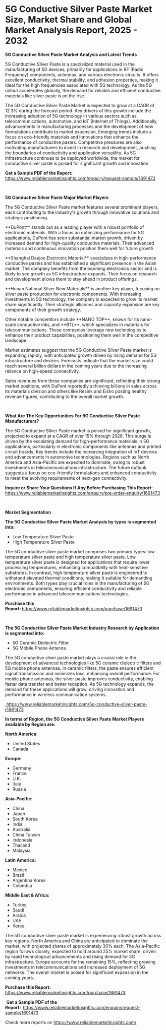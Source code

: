 <p><h1>5G Conductive Silver Paste Market Size, Market Share and Global Market Analysis Report, 2025 - 2032</h1></p><p><strong>5G Conductive Silver Paste Market Analysis and Latest Trends</strong></p>
<p><p>5G Conductive Silver Paste is a specialized material used in the manufacturing of 5G devices, primarily for applications in RF (Radio Frequency) components, antennas, and various electronic circuits. It offers excellent conductivity, thermal stability, and adhesion properties, making it ideal for the high frequencies associated with 5G technology. As the 5G rollout accelerates globally, the demand for reliable and efficient conductive materials like silver paste is on the rise.</p><p>The 5G Conductive Silver Paste Market is expected to grow at a CAGR of 12.3% during the forecast period. Key drivers of this growth include the increasing adoption of 5G technology in various sectors such as telecommunications, automotive, and IoT (Internet of Things). Additionally, advancements in manufacturing processes and the development of new formulations contribute to market expansion. Emerging trends include a focus on eco-friendly materials and innovations that enhance the performance of conductive pastes. Competitive pressures are also motivating manufacturers to invest in research and development, pushing the boundaries of conductivity and application versatility. As 5G infrastructure continues to be deployed worldwide, the market for conductive silver paste is poised for significant growth and innovation.</p></p>
<p><strong>Get a Sample PDF of the Report:&nbsp;</strong> <a href="https://www.reliablemarketinsights.com/enquiry/request-sample/1691473?utm_campaign=1512&utm_medium=2&utm_source=Github&utm_content=ia&utm_term=07012025&utm_id=5g-conductive-silver-paste">https://www.reliablemarketinsights.com/enquiry/request-sample/1691473</a></p>
<p>&nbsp;</p>
<p><strong>5G Conductive Silver Paste Major Market Players</strong></p>
<p><p>The 5G Conductive Silver Paste market features several prominent players, each contributing to the industry's growth through innovative solutions and strategic positioning. </p><p>**DuPont** stands out as a leading player with a robust portfolio of electronic materials. With a focus on optimizing performance for 5G applications, DuPont has seen substantial market growth, driven by increased demand for high-quality conductive materials. Their advanced materials and continuous innovation position them well for future growth.</p><p>**Shanghai Daejoo Electronic Material** specializes in high-performance conductive pastes and has established a significant presence in the Asian market. The company benefits from the booming electronics sector and is likely to see growth as 5G infrastructure expands. Their focus on research and development allows them to stay ahead in product offerings.</p><p>**Hunan National Silver New Materials** is another key player, focusing on silver paste production for electronic components. With increasing investments in 5G technology, the company is expected to grow its market share significantly. Their strategic alliances and capacity expansion are key components of their growth strategy.</p><p>Other notable competitors include **NANO TOP**, known for its nano-scale conductive inks, and **BTL**, which specializes in materials for telecommunications. These companies leverage new technologies to enhance their product capabilities, positioning them well in the competitive landscape.</p><p>Market estimates suggest that the 5G Conductive Silver Paste market is expanding rapidly, with anticipated growth driven by rising demand for 5G infrastructure and devices. Forecasts indicate that the market size could reach several billion dollars in the coming years due to the increasing reliance on high-speed connectivity.</p><p>Sales revenues from these companies are significant, reflecting their strong market positions, with DuPont reportedly achieving billions in sales across its materials division and others like Resink and Eisho posting healthy revenue figures, contributing to the overall market growth.</p></p>
<p>&nbsp;</p>
<p><strong>What Are The Key Opportunities For 5G Conductive Silver Paste Manufacturers?</strong></p>
<p><p>The 5G Conductive Silver Paste market is poised for significant growth, projected to expand at a CAGR of over 15% through 2028. This surge is driven by the escalating demand for high-performance materials in 5G applications, particularly in electronic components like antennas and printed circuit boards. Key trends include the increasing integration of IoT devices and advancements in automotive technologies. Regions such as North America and Asia-Pacific are expected to dominate, owing to robust investments in telecommunications infrastructure. The future outlook suggests a focus on eco-friendly formulations and enhanced conductivity to meet the evolving requirements of next-gen connectivity.</p></p>
<p><strong>Inquire or Share Your Questions If Any Before Purchasing This Report:</strong> <a href="https://www.reliablemarketinsights.com/enquiry/pre-order-enquiry/1691473?utm_campaign=1512&utm_medium=2&utm_source=Github&utm_content=ia&utm_term=07012025&utm_id=5g-conductive-silver-paste">https://www.reliablemarketinsights.com/enquiry/pre-order-enquiry/1691473</a></p>
<p>&nbsp;</p>
<p><strong>Market Segmentation</strong></p>
<p><strong>The 5G Conductive Silver Paste Market Analysis by types is segmented into:</strong></p>
<p><ul><li>Low Temperature Silver Paste</li><li>High Temperature Silver Paste</li></ul></p>
<p><p>The 5G conductive silver paste market comprises two primary types: low temperature silver paste and high temperature silver paste. Low temperature silver paste is designed for applications that require lower processing temperatures, enhancing compatibility with heat-sensitive substrates. In contrast, high temperature silver paste is engineered to withstand elevated thermal conditions, making it suitable for demanding environments. Both types play crucial roles in the manufacturing of 5G electronic components, ensuring efficient conductivity and reliable performance in advanced telecommunications technologies.</p></p>
<p><strong>Purchase this Report:&nbsp;</strong><a href="https://www.reliablemarketinsights.com/purchase/1691473?utm_campaign=1512&utm_medium=2&utm_source=Github&utm_content=ia&utm_term=07012025&utm_id=5g-conductive-silver-paste">https://www.reliablemarketinsights.com/purchase/1691473</a></p>
<p>&nbsp;</p>
<p><strong>The 5G Conductive Silver Paste Market Industry Research by Application is segmented into:</strong></p>
<p><ul><li>5G Ceramic Dielectric Filter</li><li>5G Mobile Phone Antenna</li></ul></p>
<p><p>The 5G conductive silver paste market plays a crucial role in the development of advanced technologies like 5G ceramic dielectric filters and 5G mobile phone antennas. In ceramic filters, the paste ensures efficient signal transmission and minimizes loss, enhancing overall performance. For mobile phone antennas, the silver paste improves conductivity, enabling faster data transfer and better reception. As 5G technology expands, the demand for these applications will grow, driving innovation and performance in wireless communication systems.</p></p>
<p><a href="https://www.reliablemarketinsights.com/5g-conductive-silver-paste-r1691473?utm_campaign=1512&utm_medium=2&utm_source=Github&utm_content=ia&utm_term=07012025&utm_id=5g-conductive-silver-paste">&nbsp;https://www.reliablemarketinsights.com/5g-conductive-silver-paste-r1691473</a></p>
<p><strong>In terms of Region, the 5G Conductive Silver Paste Market Players available by Region are:</strong></p>
<p>
    <p> <strong> North America: </strong>
        <ul>
            <li>United States</li>
            <li>Canada</li>
        </ul>
        </p> 
    <p> <strong> Europe: </strong>
        <ul>
            <li>Germany</li>
            <li>France</li>
            <li>U.K.</li>
            <li>Italy</li>
            <li>Russia</li>
        </ul>
        </p> 
    <p> <strong> Asia-Pacific: </strong>
        <ul>
            <li>China</li>
            <li>Japan</li>
            <li>South Korea</li>
            <li>India</li>
            <li>Australia</li>
            <li>China Taiwan</li>
            <li>Indonesia</li>
            <li>Thailand</li>
            <li>Malaysia</li>
        </ul>
        </p> 
    <p> <strong> Latin America: </strong>
        <ul>
            <li>Mexico</li>
            <li>Brazil</li>
            <li>Argentina Korea</li>
            <li>Colombia</li>
        </ul>
        </p> 
    <p> <strong> Middle East & Africa: </strong>
        <ul>
            <li>Turkey</li>
            <li>Saudi</li>
            <li>Arabia</li>
            <li>UAE</li>
            <li>Korea</li>
        </ul>
    </p>
    </p>
<p><p>The 5G conductive silver paste market is experiencing robust growth across key regions. North America and China are anticipated to dominate the market, with projected shares of approximately 30% each. The Asia-Pacific region follows closely, expected to hold around 25% market share, driven by rapid technological advancements and rising demand for 5G infrastructure. Europe accounts for the remaining 15%, reflecting growing investments in telecommunications and increased deployment of 5G networks. The overall market is poised for significant expansion in the coming years.</p></p>
<p><strong>Purchase this Report: </strong><a href="https://www.reliablemarketinsights.com/purchase/1691473?utm_campaign=1512&utm_medium=2&utm_source=Github&utm_content=ia&utm_term=07012025&utm_id=5g-conductive-silver-paste">https://www.reliablemarketinsights.com/purchase/1691473</a></p>
<p>&nbsp;<strong>Get a Sample PDF of the Report:&nbsp;&nbsp;</strong><a href="https://www.reliablemarketinsights.com/enquiry/request-sample/1691473?utm_campaign=1512&utm_medium=2&utm_source=Github&utm_content=ia&utm_term=07012025&utm_id=5g-conductive-silver-paste">https://www.reliablemarketinsights.com/enquiry/request-sample/1691473</a></p>
<p><strong></strong></p>
<p>Check more reports on <a href="https://www.reliablemarketinsights.com/?utm_campaign=1512&utm_medium=2&utm_source=Github&utm_content=ia&utm_term=07012025&utm_id=5g-conductive-silver-paste">https://www.reliablemarketinsights.com/</a></p>